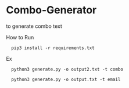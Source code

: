 # Combo-Generator
to generate combo text

How to Run

```
  pip3 install -r requirements.txt
```

Ex

```
  python3 generate.py -o output2.txt -t combo
```

```
  python3 generate.py -o output.txt -t email
```
